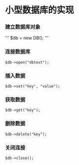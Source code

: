 # 小型数据库的实现

### 建立数据库对象
'''
$db = new DB();
'''

### 连接数据库
```
$db->open("dbtest");
```

### 插入数据
```
$db->set("key", "value");
```

### 获取数据
```
$db->get("key");
```

### 删除数据
```
$db->delete("key");
```

### 关闭连接
```
$db->close();
```
